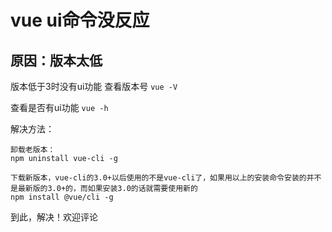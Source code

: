 # vue ui命令没反应

## 原因：版本太低

版本低于3时没有ui功能
查看版本号
```vue -V```

查看是否有ui功能
```vue -h```

解决方法：

```
卸载老版本：
npm uninstall vue-cli -g

下载新版本，vue-cli的3.0+以后使用的不是vue-cli了，如果用以上的安装命令安装的并不是最新版的3.0+的，而如果安装3.0的话就需要使用新的
npm install @vue/cli -g

```




到此，解决！欢迎评论

